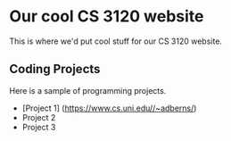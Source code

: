 # Our cool CS 3120 website
This is where we'd put cool stuff for our CS 3120 website. 

## Coding Projects
Here is a sample of programming projects. 
* [Project 1] (https://www.cs.uni.edu//~adberns/)
* Project 2
* Project 3
